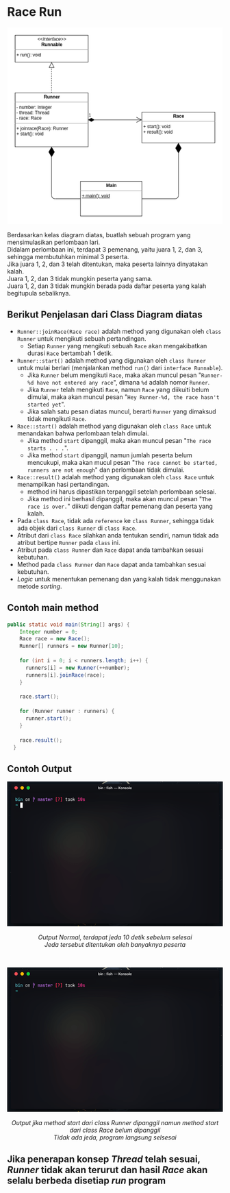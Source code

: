 # Race Run

<p align="center">
  <img src="assets/img/race-run-uml.png" alt="Class Diagram">
</p>

Berdasarkan kelas diagram diatas, buatlah sebuah program yang mensimulasikan perlombaan lari.  
Didalam perlombaan ini, terdapat 3 pemenang, yaitu juara 1, 2, dan 3, sehingga membutuhkan minimal 3 peserta.  
Jika juara 1, 2, dan 3 telah ditentukan, maka peserta lainnya dinyatakan kalah.  
Juara 1, 2, dan 3 tidak mungkin peserta yang sama.  
Juara 1, 2, dan 3 tidak mungkin berada pada daftar peserta yang kalah begitupula sebaliknya.  

## Berikut Penjelasan dari Class Diagram diatas

- `Runner::joinRace(Race race)` adalah method yang digunakan oleh `class Runner` untuk mengikuti sebuah pertandingan.
  - Setiap `Runner` yang mengikuti sebuah `Race` akan mengakibatkan durasi `Race` bertambah 1 detik.
- `Runner::start()` adalah method yang digunakan oleh `class Runner` untuk mulai berlari (menjalankan method `run()` dari `interface Runnable`).
  - Jika `Runner` belum mengikuti `Race`, maka akan muncul pesan "`Runner-%d have not entered any race`", dimana `%d` adalah nomor `Runner`.
  - Jika `Runner` telah mengikuti `Race`, namun `Race` yang diikuiti belum dimulai, maka akan muncul pesan "`Hey Runner-%d, the race hasn't started yet`".
  - Jika salah satu pesan diatas muncul, berarti `Runner` yang dimaksud tidak mengikuti `Race`.
- `Race::start()` adalah method yang digunakan oleh `class Race` untuk menandakan bahwa perlombaan telah dimulai.
  - Jika method `start` dipanggil, maka akan muncul pesan "`The race starts . . .`".
  - Jika method `start` dipanggil, namun jumlah peserta belum mencukupi, maka akan mucul pesan "`The race cannot be started, runners are not enough`" dan perlombaan tidak dimulai.
- `Race::result()` adalah method yang digunakan oleh `class Race` untuk menampilkan hasi pertandingan.
  - method ini harus dipastikan terpanggil setelah perlombaan selesai.
  - Jika method ini berhasil dipanggil, maka akan muncul pesan "`The race is over.`" diikuti dengan daftar pemenang dan peserta yang kalah.
- Pada `class Race`, tidak ada `reference` ke `class Runner`, sehingga tidak ada objek dari `class Runner` di `class Race`.
- Atribut dari `class Race` silahkan anda tentukan sendiri, namun tidak ada atribut bertipe `Runner` pada `class` ini.
- Atribut pada `class Runner` dan `Race` dapat anda tambahkan sesuai kebutuhan.
- Method pada `class Runner` dan `Race` dapat anda tambahkan sesuai kebutuhan.
- *Logic* untuk menentukan pemenang dan yang kalah tidak menggunakan metode *sorting*.

## Contoh main method

```java
public static void main(String[] args) {
    Integer number = 0;
    Race race = new Race();
    Runner[] runners = new Runner[10];

    for (int i = 0; i < runners.length; i++) {
      runners[i] = new Runner(++number);
      runners[i].joinRace(race);
    }

    race.start();

    for (Runner runner : runners) {
      runner.start();
    }

    race.result();
  }
```

## Contoh Output

<p align="center">
    <img src="assets/gif/w-start-method.gif">
     <p align="center"><i>Output Normal, terdapat jeda 10 detik sebelum selesai<br>Jeda tersebut ditentukan oleh banyaknya peserta</i></p>
</p>
<br>
<p align="center">
    <img src="assets/gif/wo-start-method.gif">
     <p align="center"><i>Output jika method start dari class Runner dipanggil namun method start dari class Race belum dipanggil<br>Tidak ada jeda, program langsung selsesai</i></p>
</p>

## Jika penerapan konsep *Thread* telah sesuai, *Runner* tidak akan terurut dan hasil *Race* akan selalu berbeda disetiap *run* program
